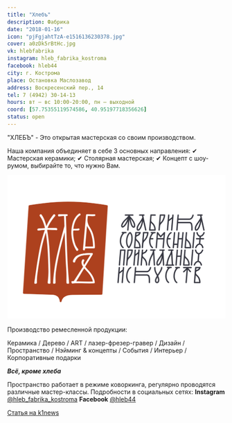```yaml
---
title: "Хлебъ"
description: Фабрика
date: "2018-01-16"
icon: "pjFgjahtTzA-e1516136230378.jpg"
cover: a0zDk5rBtHc.jpg
vk: hlebfabrika
instagram: hleb_fabrika_kostroma
facebook: hleb44
city: г. Кострома
place: Остановка Маслозавод
address: Воскресенский пер., 14
tel: 7 (4942) 30-14-13
hours: вт — вс 10:00-20:00, пн — выходной
coord: [57.75355119574586, 40.95197718356626]
status: open
---
```


"ХЛЕБЪ" - Это открытая мастерская со своим производством.

Наша компания объединяет в себе 3 основных направления:
✔ Мастерская керамики;
✔ Столярная мастерская;
✔ Концепт с шоу-румом, выбирайте то, что нужно Вам.

![](./21641184_114948249197616_7103568315662975697_o.png)

Производство ремесленной продукции:

Керамика / Дерево / ART / лазер-фрезер-гравер / Дизайн / Пространство / Нэйминг & концепты / События / Интерьер / Корпоративные подарки

_**Всё, кроме хлеба**_

Пространство работает в режиме коворкинга, регулярно проводятся различные мастер-классы. Подробности в социальных сетях: **Instagram** [@hleb_fabrika_kostroma](https://www.instagram.com/hleb_fabrika_kostroma/) **Facebook** [@hleb44](https://www.facebook.com/hleb44/)

[Статья на k1news](https://k1news.ru/mat/fabrika-hleb/)
